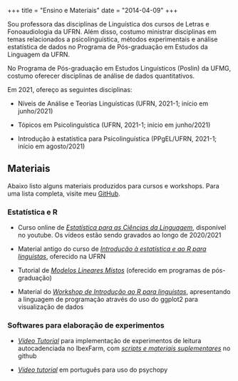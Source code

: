 +++
title = "Ensino e Materiais"
date = "2014-04-09"
+++


Sou professora das disciplinas de Linguística dos cursos de Letras e Fonoaudiologia da UFRN. Além disso, costumo ministrar disciplinas em temas relacionados a psicolinguística, métodos experimentais e análise estatística de dados no Programa de Pós-graduação em Estudos da Linguagem da UFRN. 

No Programa de Pós-graduação em Estudos Linguísticos (Poslin) da UFMG, costumo oferecer disciplinas de análise de dados quantitativos.

Em 2021, ofereço as seguintes disciplinas:

- Níveis de Análise e Teorias Linguísticas (UFRN, 2021-1; início em junho/2021)

- Tópicos em Psicolinguística (UFRN, 2021-1; início em junho/2021)

- Introdução à estatística para Psicolinguística (PPgEL/UFRN, 2021-1; início em agosto/2021)



## Materiais

Abaixo listo alguns materiais produzidos para cursos e workshops. Para uma lista completa, visite meu [GitHub](https://github.com/mahayanag).

### Estatística e R

+ Curso online de [*Estatística para as Ciências da Linguagem*](https://www.youtube.com/playlist?list=PLE4HwfVNrSWQwm_62G49CZTXi7dqMzsuC), disponível no youtube. Os vídeos estão sendo gravados ao longo de 2020/2021 

+ Material antigo do curso de [*Introdução à estatística e ao R para linguistas*](https://github.com/mahayanag/intro_estatistica_linguistica), oferecido na UFRN

+ Tutorial de [*Modelos Lineares Mistos*](https://mahayana.me/mlm) (oferecido em programas de pós-graduação)

+ Material do [*Workshop de Introdução ao R para linguistas*](https://github.com/mahayanag/rworkshop), apresentando a linguagem de programação através do uso do ggplot2 para visualização de dados

### Softwares para elaboração de experimentos

+ [*Vídeo Tutorial*](https://www.youtube.com/watch?v=cntvetEVZ7Q&feature=youtu.be) para implementação de experimentos de leitura autocadenciada no IbexFarm, com [*scripts e materiais suplementares*](https://github.com/mahayanag/arquivosIbexFarm) no github

+ [*Vídeo tutorial*](https://www.youtube.com/watch?v=W8cpnARvtNw) em português para uso do psychopy




